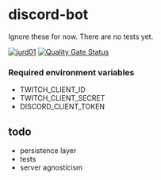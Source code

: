 # discord-bot
Ignore these for now. There are no tests yet.

[![jurd01](https://circleci.com/gh/jurd01/discord-bot.svg?style=svg)](https://circleci.com/gh/jurd01/workflows/discord-bot)
[![Quality Gate Status](https://sonarcloud.io/api/project_badges/measure?project=jurd01_discord-bot&metric=alert_status)](https://sonarcloud.io/dashboard?id=jurd01_discord-bot)

### Required environment variables
- TWITCH_CLIENT_ID
- TWITCH_CLIENT_SECRET
- DISCORD_CLIENT_TOKEN

## todo
- persistence layer
- tests
- server agnosticism
